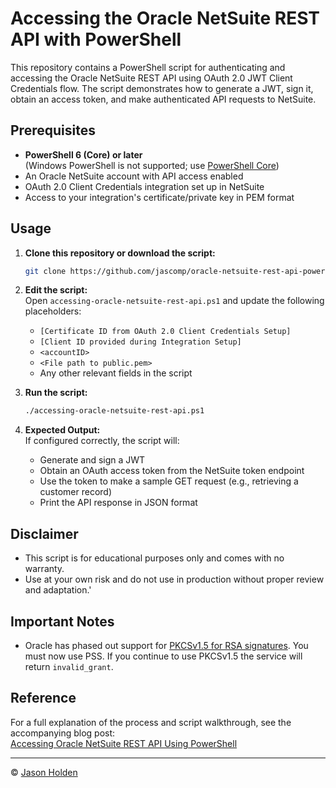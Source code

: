 # Accessing the Oracle NetSuite REST API with PowerShell

This repository contains a PowerShell script for authenticating and accessing the Oracle NetSuite REST API using OAuth 2.0 JWT Client Credentials flow. The script demonstrates how to generate a JWT, sign it, obtain an access token, and make authenticated API requests to NetSuite.

## Prerequisites

- **PowerShell 6 (Core) or later**  
  (Windows PowerShell is not supported; use [PowerShell Core](https://github.com/PowerShell/PowerShell))
- An Oracle NetSuite account with API access enabled
- OAuth 2.0 Client Credentials integration set up in NetSuite
- Access to your integration's certificate/private key in PEM format

## Usage

1. **Clone this repository or download the script:**
    ```sh
    git clone https://github.com/jascomp/oracle-netsuite-rest-api-powershell.git
    ```

2. **Edit the script:**  
   Open `accessing-oracle-netsuite-rest-api.ps1` and update the following placeholders:
   - `[Certificate ID from OAuth 2.0 Client Credentials Setup]`
   - `[Client ID provided during Integration Setup]`
   - `<accountID>`
   - `<File path to public.pem>`
   - Any other relevant fields in the script

3. **Run the script:**
    ```sh
    ./accessing-oracle-netsuite-rest-api.ps1
    ```

4. **Expected Output:**  
   If configured correctly, the script will:
   - Generate and sign a JWT
   - Obtain an OAuth access token from the NetSuite token endpoint
   - Use the token to make a sample GET request (e.g., retrieving a customer record)
   - Print the API response in JSON format

## Disclaimer

- This script is for educational purposes only and comes with no warranty.
- Use at your own risk and do not use in production without proper review and adaptation.'

## Important Notes

- Oracle has phased out support for [PKCSv1.5 for RSA signatures](https://community.oracle.com/netsuite/english/discussion/4490520/end-of-support-for-rsa-pkcsv1-5-scheme-for-oauth-2-0).  You must now use PSS. If you continue to use PKCSv1.5 the service will return `invalid_grant`.

## Reference

For a full explanation of the process and script walkthrough, see the accompanying blog post:  
[Accessing Oracle NetSuite REST API Using PowerShell](https://jasonholden.com/accessing-oracle-netsuite-rest-api-using-powershell/)

---

© [Jason Holden](https://jasonholden.com/)
